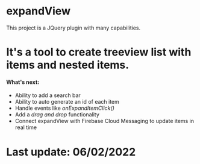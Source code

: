 # expandView
This project is a JQuery plugin with many capabilities.

# It's a tool to create treeview list with items and nested items.

<h4>
  What's next:
</h4>

<ul>
  <li>
    Ability to add a search bar
  </li>
  <li>
    Ability to auto generate an id of each item
  </li>
  <li>
    Handle events like <i>onExpandItemClick()</i>
  </li>
  <li>
    Add a <i>drag and drop</i> functionality
  </li>
  <li>
    Connect expandView with Firebase Cloud Messaging to update items in real time
  </li>
</ul>

# Last update: 06/02/2022